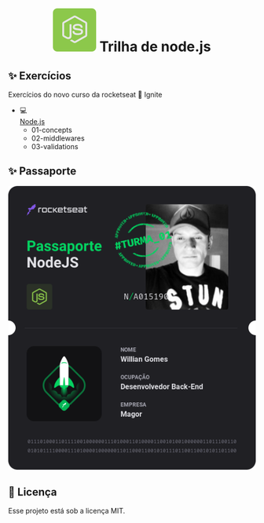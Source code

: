 <h1 align="center">
  <img src=".github/file/1614596651728.svg" />  Trilha de node.js
</h1>  

## ✨ Exercícios

Exercícios do novo curso da rocketseat  🚀   Ignite
- 💻   
[Node.js](https://nodejs.org)
  - 01-concepts
  - 02-middlewares
  - 03-validations

## ✨ Passaporte

<p align="center">
  <img src=".github/file/Passaporte-node-js.png" />
</p>

## 📄 Licença

Esse projeto está sob a licença MIT.
